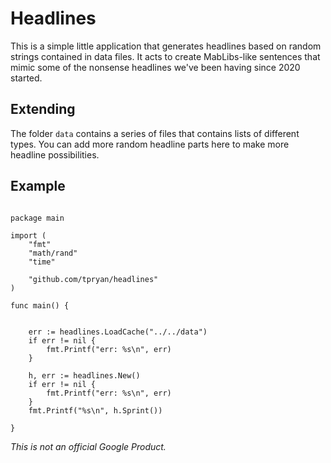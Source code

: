 # Headlines

This is a simple little application that generates headlines based on random
strings contained in data files. It acts to create MabLibs-like sentences
that mimic some of the nonsense headlines we've been having since 2020 started. 

## Extending
The folder `data` contains a series of files that contains lists of different
types. You can add more random headline parts here to make more headline
possibilities.  

## Example

``` golang

package main

import (
	"fmt"
	"math/rand"
	"time"

	"github.com/tpryan/headlines"
)

func main() {


	err := headlines.LoadCache("../../data")
	if err != nil {
		fmt.Printf("err: %s\n", err)
	}

	h, err := headlines.New()
	if err != nil {
		fmt.Printf("err: %s\n", err)
	}
	fmt.Printf("%s\n", h.Sprint())

}
```

_This is not an official Google Product._